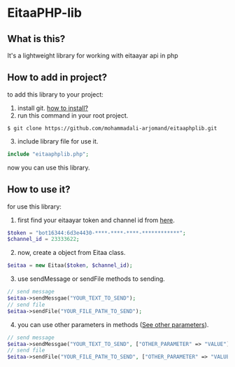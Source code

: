 # EitaaPHP-lib
## What is this?
It's a lightweight library for working with eitaayar api in php

## How to add in project?
to add this library to your project:

1. install git. [how to install?](https://git-scm.com/downloads)
2. run this command in your root project.
```
$ git clone https://github.com/mohammadali-arjomand/eitaaphplib.git
```
3. include library file for use it.
```php
include "eitaaphplib.php";
```
now you can use this library.

## How to use it?
for use this library:
1. first find your eitaayar token and channel id from [here](https://eitaayar.ir).
```php
$token = "bot16344:6d3e4430-****-****-****-************";
$channel_id = 23333622;
```
2. now, create a object from Eitaa class.
```php
$eitaa = new Eitaa($token, $channel_id);
```
3. use sendMessage or sendFile methods to sending.
```php
// send message
$eitaa->sendMessgae("YOUR_TEXT_TO_SEND");
// send file
$eitaa->sendFile("YOUR_FILE_PATH_TO_SEND");
```
4. you can use other parameters in methods ([See other parameters](https://eitaayar.ir/assets/download/API_eitaayar.ir.pdf)).
```php
// send message
$eitaa->sendMessgae("YOUR_TEXT_TO_SEND", ["OTHER_PARAMETER" => "VALUE"]);
// send file
$eitaa->sendFile("YOUR_FILE_PATH_TO_SEND", ["OTHER_PARAMETER" => "VALUE"]);
```